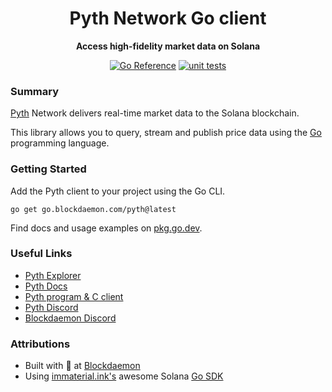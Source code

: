 <div align="center">
  <h1>Pyth Network Go client</h1>
  <p>
    <strong>Access high-fidelity market data on Solana</strong>
  </p>
  <p>
    <a href="https://pkg.go.dev/go.blockdaemon.com/pyth"><img src="https://pkg.go.dev/badge/go.blockdaemon.com/pyth.svg" alt="Go Reference"></a>
    <a href="https://github.com/Blockdaemon/pyth-go/actions/workflows/test.yml"><img src="https://github.com/Blockdaemon/pyth-go/actions/workflows/test.yml/badge.svg" alt="unit tests"></a>
  </p>
</div>

### Summary

[Pyth](https://pyth.network/) Network delivers real-time market data to the Solana blockchain.

This library allows you to query, stream and publish price data using the [Go](https://go.dev/) programming language.

### Getting Started

Add the Pyth client to your project using the Go CLI.

```shell
go get go.blockdaemon.com/pyth@latest
```

Find docs and usage examples on [pkg.go.dev](https://pkg.go.dev/go.blockdaemon.com/pyth).

### Useful Links

- [Pyth Explorer](https://pyth.network/markets/)
- [Pyth Docs](https://docs.pyth.network/)
- [Pyth program & C client](https://github.com/pyth-network/pyth-client)
- [Pyth Discord](https://discord.gg/Ff2XDydUhu)
- [Blockdaemon Discord](https://discord.gg/blockdaemon)

### Attributions

- Built with 👿 at [Blockdaemon](https://blockdaemon.com)
- Using [immaterial.ink's](https://twitter.com/immaterial_ink) awesome Solana [Go SDK](https://github.com/gagliardetto/solana-go)
